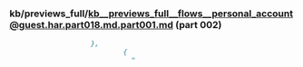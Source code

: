 ### kb/previews_full/kb__previews_full__flows__personal_account@guest.har.part018.md.part001.md (part 002)

```md
                    },
                            {
                              "
```

```
